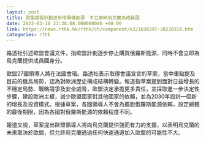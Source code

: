 ```yaml
---
layout: post
title: 歐盟據報計劃逐步停買俄能源　不立即納烏克蘭為成員國
date: 2022-03-10 23:38:08.000000000 +08:00
link: https://news.rthk.hk/rthk/ch/component/k2/1638297-20220310.htm
categories: rthk
---
```


路透社引述歐盟會議文件，指歐盟計劃逐步停止購買俄羅斯能源，同時不會立即為烏克蘭提供成員國身分。

歐盟27國領導人將在法國會晤。路透社表示取得會議宣言的草案，當中重點提及目前的俄烏局勢，認為對歐洲歷史構成結構轉變。報道指草案提到面對日益增長的不穩定局勢、戰略競爭及安全威脅，歐盟決定承擔更多責任，並採取進一步決定性步驟，建設歐洲主權，減少歐盟國家對其他國家的依賴，並為2030年設計一個新的增長及投資模式。根據草案，各國領導人不會為擺脫俄羅斯能源依賴，設定總體的最後期限，因為各國對俄羅斯能源的依賴程度不同。

報道又說，草案提出歐盟領導人將向烏克蘭提供強而有力的支援，以表明烏克蘭的未來取決於歐盟，但允許烏克蘭通過任何快速通道加入歐盟的可能性不大。
